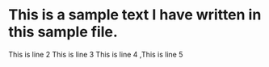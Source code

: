 # This is a sample text I have written in this sample file.
This is line 2
This is line 3
This is line 4
,This is line 5
